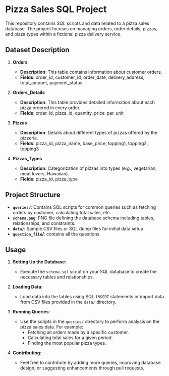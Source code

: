 # Pizza Sales SQL Project

This repository contains SQL scripts and data related to a pizza sales database. The project focuses on managing orders, order details, pizzas, and pizza types within a fictional pizza delivery service.

## Dataset Description

1. **Orders**
   - **Description**: This table contains information about customer orders.
   - **Fields**: order_id, customer_id, order_date, delivery_address, total_amount, payment_status

2. **Orders_Details**
   - **Description**: This table provides detailed information about each pizza ordered in every order.
   - **Fields**: order_id, pizza_id, quantity, price_per_unit

3. **Pizzas**
   - **Description**: Details about different types of pizzas offered by the pizzeria.
   - **Fields**: pizza_id, pizza_name, base_price, topping1, topping2, topping3

4. **Pizzas_Types**
   - **Description**: Categorization of pizzas into types (e.g., vegetarian, meat lovers, Hawaiian).
   - **Fields**: pizza_id, pizza_type

## Project Structure

- **`queries/`**: Contains SQL scripts for common queries such as fetching orders by customer, calculating total sales, etc.
- **`schema.png`**: PNG file defining the database schema including tables, relationships, and constraints.
- **`data/`**: Sample CSV files or SQL dump files for initial data setup.
- **`question_file`/**: contains all the questions 

## Usage

1. **Setting Up the Database**:
   - Execute the `schema.sql` script on your SQL database to create the necessary tables and relationships.

2. **Loading Data**:
   - Load data into the tables using SQL `INSERT` statements or import data from CSV files provided in the `data/` directory.

3. **Running Queries**:
   - Use the scripts in the `queries/` directory to perform analysis on the pizza sales data. For example:
     - Fetching all orders made by a specific customer.
     - Calculating total sales for a given period.
     - Finding the most popular pizza types.

4. **Contributing**:
   - Feel free to contribute by adding more queries, improving database design, or suggesting enhancements through pull requests.
